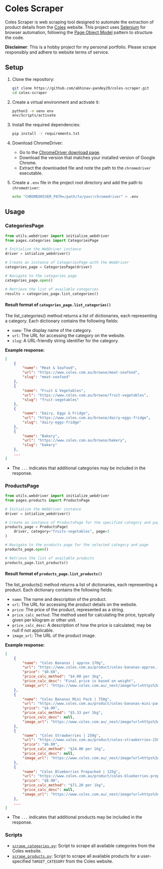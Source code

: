 # Coles Scraper

Coles Scraper is web scraping tool designed to automate the extraction of product details from the [Coles](https://www.coles.com.au/) website. This project uses [Selenium](https://www.selenium.dev/) for browser automation, following the [Page Object Model](https://www.browserstack.com/guide/page-object-model-in-selenium#:~:text=Page%20Object%20Model%2C%20also%20known,application%20as%20a%20class%20file.) pattern to structure the code.

**Disclaimer**: This is a hobby project for my personal portfolio. Please scrape responsibly and adhere to website terms of service.

## Setup

1. Clone the repository:

    ```sh
    git clone https://github.com/abhinav-pandey29/coles-scraper.git
    cd coles-scraper
    ```

2. Create a virtual environment and activate it:

    ```sh
    python3 -m venv env
    env/Scripts/activate
    ```

3. Install the required dependencies:

    ```sh
    pip install -r requirements.txt
    ```

4. Download ChromeDriver:
    - Go to the [ChromeDriver download page](https://sites.google.com/a/chromium.org/chromedriver/downloads).
    - Download the version that matches your installed version of Google Chrome.
    - Extract the downloaded file and note the path to the `chromedriver` executable.

5. Create a `.env` file in the project root directory and add the path to `chromedriver`:

    ```sh
    echo "CHROMEDRIVER_PATH=/path/to/your/chromedriver" > .env
    ```

## Usage

### CategoriesPage

```python
from utils.webdriver import initialize_webdriver
from pages.categories import CategoriesPage

# Initialize the WebDriver instance
driver = intialize_webdriver()

# Create an instance of CategoriesPage with the WebDriver
categories_page = CategoriesPage(driver)

# Navigate to the categories page
categories_page.open()

# Retrieve the list of available categories
results = categories_page.list_categories()
```

#### Result format of `categories_page.list_categories()`
The list_categories() method returns a list of dictionaries, each representing a category. Each dictionary contains the following fields:
- `name`: The display name of the category.
- `url`: The URL for accessing the category on the website.
- `slug`: A URL-friendly string identifier for the category.

**Example response:**

```json
[
    {
        "name": "Meat & Seafood",
        "url": "https://www.coles.com.au/browse/meat-seafood",
        "slug": "meat-seafood"
    },
    {
        "name": "Fruit & Vegetables",
        "url": "https://www.coles.com.au/browse/fruit-vegetables",
        "slug": "fruit-vegetables"
    },
    {
        "name": "Dairy, Eggs & Fridge",
        "url": "https://www.coles.com.au/browse/dairy-eggs-fridge",
        "slug": "dairy-eggs-fridge"
    },
    {
        "name": "Bakery",
        "url": "https://www.coles.com.au/browse/bakery",
        "slug": "bakery"
    },
    ...
]
```
- The `...` indicates that additional categories may be included in the response.

### ProductsPage

```python
from utils.webdriver import initialize_webdriver
from pages.products import ProductsPage

# Initialize the WebDriver instance
driver = intialize_webdriver()

# Create an instance of ProductsPage for the specified category and page
products_page = ProductsPage(
    driver, category="fruits-vegetables", page=3
)

# Navigate to the products page for the selected category and page
products_page.open()

# Retrieve the list of available products
products_page.list_products()
```

#### Result format of `products_page.list_products()`
The list_products() method returns a list of dictionaries, each representing a product. Each dictionary contains the following fields:

- `name`: The name and description of the product.
- `url`: The URL for accessing the product details on the website.
- `price`: The price of the product, represented as a string.
- `price_calc_method`: The method used for calculating the price, typically given per kilogram or other unit.
- `price_calc_desc`: A description of how the price is calculated; may be null if not applicable.
- `image_url`: The URL of the product image.

**Example response:**

```json
[
    {
        "name": "Coles Bananas | approx 170g",
        "url": "https://www.coles.com.au/product/coles-bananas-approx.-170g-409499",
        "price": "$0.68",
        "price_calc_method": "$4.00 per 1kg",
        "price_calc_desc": "Final price is based on weight",
        "image_url": "https://www.coles.com.au/_next/image?url=https%3A%2F%2Fproductimages.coles.com.au%2Fproductimages%2F4%2F409499.jpg&w=640&q=90"
    },
    {
        "name": "Coles Bananas Mini Pack | 750g",
        "url": "https://www.coles.com.au/product/coles-bananas-mini-pack-750g-2511791",
        "price": "$4.00",
        "price_calc_method": "$5.33 per 1kg",
        "price_calc_desc": null,
        "image_url": "https://www.coles.com.au/_next/image?url=https%3A%2F%2Fproductimages.coles.com.au%2Fproductimages%2F2%2F2511791.jpg&w=640&q=90"
    },
    {
        "name": "Coles Strawberries | 250g",
        "url": "https://www.coles.com.au/product/coles-strawberries-250g-5191256",
        "price": "$6.00",
        "price_calc_method": "$24.00 per 1kg",
        "price_calc_desc": null,
        "image_url": "https://www.coles.com.au/_next/image?url=https%3A%2F%2Fproductimages.coles.com.au%2Fproductimages%2F5%2F5191256.jpg&w=640&q=90"
    },
    {
        "name": "Coles Blueberries Prepacked | 125g",
        "url": "https://www.coles.com.au/product/coles-blueberries-prepacked-125g-5543535",
        "price": "$8.90",
        "price_calc_method": "$71.20 per 1kg",
        "price_calc_desc": null,
        "image_url": "https://www.coles.com.au/_next/image?url=https%3A%2F%2Fproductimages.coles.com.au%2Fproductimages%2F5%2F5543535.jpg&w=640&q=90"
    },
    ...
]
```
- The `...` indicates that additional products may be included in the response.

### Scripts

- [`scrape_categories.py`](scrape_categories.py): Script to scrape all available categories from the Coles website.
- [`scrape_products.py`](scrape_products.py): Script to scrape all available products for a user-specified `TARGET_CATEGORY` from the Coles website.
